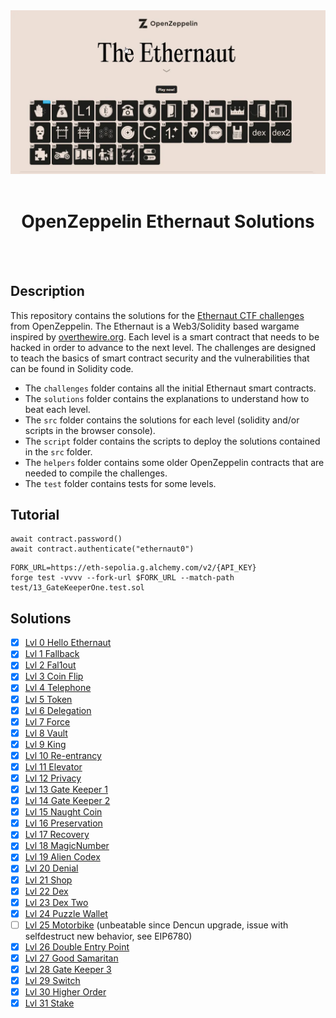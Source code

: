 <div align="center">

<img src="./assets/ethernaut-CTF.webp" width="1200px"/>
<br><br>
<h1><strong>OpenZeppelin Ethernaut Solutions</strong></h1>

</div>
<br></br>

## Description

This repository contains the solutions for the [Ethernaut CTF challenges](https://ethernaut.openzeppelin.com/) from OpenZeppelin. The Ethernaut is a Web3/Solidity based wargame inspired by [overthewire.org](https://overthewire.org/wargames/). Each level is a smart contract that needs to be hacked in order to advance to the next level. The challenges are designed to teach the basics of smart contract security and the vulnerabilities that can be found in Solidity code.

- The `challenges` folder contains all the initial Ethernaut smart contracts.
- The `solutions` folder contains the explanations to understand how to beat each level.
- The `src` folder contains the solutions for each level (solidity and/or scripts in the browser console).
- The `script` folder contains the scripts to deploy the solutions contained in the `src` folder.
- The `helpers` folder contains some older OpenZeppelin contracts that are needed to compile the challenges.
- The `test` folder contains tests for some levels.

## Tutorial

```shell
await contract.password()
await contract.authenticate("ethernaut0")
```

```
FORK_URL=https://eth-sepolia.g.alchemy.com/v2/{API_KEY}
forge test -vvvv --fork-url $FORK_URL --match-path test/13_GateKeeperOne.test.sol
```

## Solutions

- [x] [Lvl 0 Hello Ethernaut](./solutions/00_HelloEthernaut.md)
- [x] [Lvl 1 Fallback](./solutions/01_Fallback.md)
- [x] [Lvl 2 Fal1out](./solutions/02_Fal1out.md)
- [x] [Lvl 3 Coin Flip](./solutions/03_CoinFlip.md)
- [x] [Lvl 4 Telephone](./solutions/04_Telephone.md)
- [x] [Lvl 5 Token](./solutions/05_Token.md)
- [x] [Lvl 6 Delegation](./solutions/06_Delegation.md)
- [x] [Lvl 7 Force](./solutions/07_Force.md)
- [x] [Lvl 8 Vault](./solutions/08_Vault.md)
- [x] [Lvl 9 King](./solutions/09_King.md)
- [x] [Lvl 10 Re-entrancy](./solutions/10_Reentrancy.md)
- [x] [Lvl 11 Elevator](./solutions/11_Elevator.md)
- [x] [Lvl 12 Privacy](./solutions/12_Privacy.md)
- [x] [Lvl 13 Gate Keeper 1](./solutions/13_GateKeeperOne.md)
- [x] [Lvl 14 Gate Keeper 2](./solutions/14_GateKeeperTwo.md)
- [x] [Lvl 15 Naught Coin](./solutions/15_NaughtCoin.md)
- [x] [Lvl 16 Preservation](./solutions/16_Preservation.md)
- [x] [Lvl 17 Recovery](./solutions/17_Recovery.md)
- [x] [Lvl 18 MagicNumber](./solutions/18_MagicNumber.md)
- [x] [Lvl 19 Alien Codex](./solutions/19_AlienCodex.md)
- [x] [Lvl 20 Denial](./solutions/20_Denial.md)
- [x] [Lvl 21 Shop](./solutions/21_Shop.md)
- [x] [Lvl 22 Dex](./solutions/22_Dex.md)
- [x] [Lvl 23 Dex Two](./solutions/23_DexTwo.md)
- [x] [Lvl 24 Puzzle Wallet](./solutions/24_PuzzleWallet.md)
- [ ] [Lvl 25 Motorbike](./solutions/25_Motorbike.md) (unbeatable since Dencun upgrade, issue with selfdestruct new behavior, see EIP6780)
- [x] [Lvl 26 Double Entry Point](./solutions/26_DoubleEntryPoint.md)
- [x] [Lvl 27 Good Samaritan](./solutions/27_GoodSamaritan.md)
- [x] [Lvl 28 Gate Keeper 3](./solutions/28_GateKeeperThree.md)
- [x] [Lvl 29 Switch](./solutions/29_Switch.md)
- [x] [Lvl 30 Higher Order](./solutions/30_HigherOrder.md)
- [x] [Lvl 31 Stake](./solutions/31_Stake.md)

